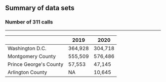 ## Summary of data sets
### Number of 311 calls
---
|                        | 2019    | 2020    |
|------------------------|---------|---------|
| Washington D.C.        | 364,928 | 304,718 | 
| Montgomery County      | 555,509 | 576,486 |         
| Prince George's County | 57,553  | 47,145  |
| Arlington County       |   NA    | 10,645  | 
